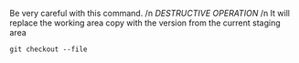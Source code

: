 Be very careful with this command. /n
*DESTRUCTIVE OPERATION* /n
It will replace the working area copy with the version from the current staging area
```
git checkout --file
```
